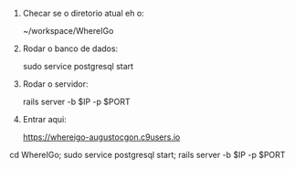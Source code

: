 1. Checar se o diretorio atual eh o:
    
    ~/workspace/WhereIGo

2. Rodar o banco de dados:

    sudo service postgresql start 

3. Rodar o servidor:

    rails server -b $IP -p $PORT

4. Entrar aqui:

    https://whereigo-augustocgon.c9users.io


cd WhereIGo; sudo service postgresql start; rails server -b $IP -p $PORT
